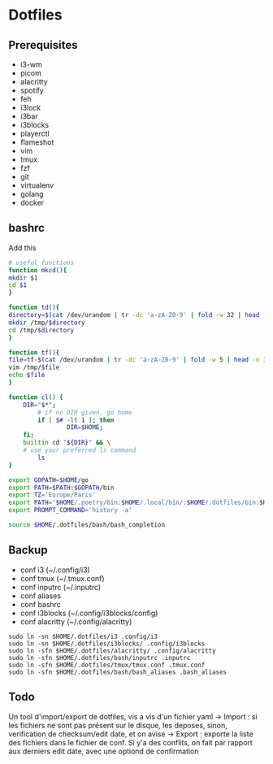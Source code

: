 # Dotfiles

## Prerequisites

- i3-wm
- picom
- alacritty
- spotify
- feh
- i3lock
- i3bar
- i3blocks
- playerctl
- flameshot
- vim
- tmux
- fzf
- git
- virtualenv
- golang
- docker

## bashrc

Add this

```bash
# useful functions
function mkcd(){
mkdir $1
cd $1
}

function td(){
directory=$(cat /dev/urandom | tr -dc 'a-zA-Z0-9' | fold -w 32 | head -n 1)
mkdir /tmp/$directory
cd /tmp/$directory
}

function tf(){
file=tf-$(cat /dev/urandom | tr -dc 'a-zA-Z0-9' | fold -w 5 | head -n 1)
vim /tmp/$file
echo $file
}

function cl() {
    DIR="$*";
        # if no DIR given, go home
        if [ $# -lt 1 ]; then
                DIR=$HOME;
    fi;
    builtin cd "${DIR}" && \
    # use your preferred ls command
        ls
}

export GOPATH=$HOME/go
export PATH=$PATH:$GOPATH/bin
export TZ='Europe/Paris'
export PATH="$HOME/.poetry/bin:$HOME/.local/bin/:$HOME/.dotfiles/bin:$HOME/.cargo/bin/:$PATH"
export PROMPT_COMMAND='history -a'

source $HOME/.dotfiles/bash/bash_completion
```

## Backup

- conf i3 (~/.config/i3)
- conf tmux (~/.tmux.conf)
- conf inputrc (~/.inputrc)
- conf aliases
- conf bashrc
- conf i3blocks (~/.config/i3blocks/config)
- conf alacritty (~/.config/alacritty)

```
sudo ln -sn $HOME/.dotfiles/i3 .config/i3
sudo ln -sn $HOME/.dotfiles/i3blocks/ .config/i3blocks
sudo ln -sfn $HOME/.dotfiles/alacritty/ .config/alacritty
sudo ln -sfn $HOME/.dotfiles/bash/inputrc .inputrc
sudo ln -sfn $HOME/.dotfiles/tmux/tmux.conf .tmux.conf
sudo ln -sfn $HOME/.dotfiles/bash/bash_aliases .bash_aliases
```

## Todo

Un tool d'import/export de dotfiles, vis a vis d'un fichier yaml
-> Import : si les fichiers ne sont pas présent sur le disque, les deposes, sinon, verification de checksum/edit date, et on avise
-> Export : exporte la liste des fichiers dans le fichier de conf. Si y'a des conflits, on fait par rapport aux derniers edit date, avec une optiond de confirmation